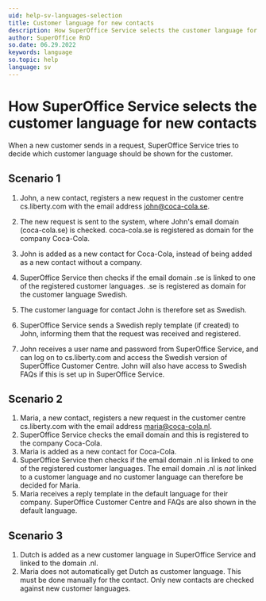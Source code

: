 ```yaml
---
uid: help-sv-languages-selection
title: Customer language for new contacts
description: How SuperOffice Service selects the customer language for new contacts
author: SuperOffice RnD
so.date: 06.29.2022
keywords: language
so.topic: help
language: sv
---
```


# How SuperOffice Service selects the customer language for new contacts

When a new customer sends in a request, SuperOffice Service tries to decide which customer language should be shown for the customer.

## Scenario 1

1. John, a new contact, registers a new request in the customer centre cs.liberty.com with the email address john@coca-cola.se.

2. The new request is sent to the system, where John's email domain (coca-cola.se) is checked. coca-cola.se is registered as domain for the company Coca-Cola.

3. John is added as a new contact for Coca-Cola, instead of being added as a new contact without a company.

4. SuperOffice Service then checks if the email domain .se is linked to one of the registered customer languages. .se is registered as domain for the customer language Swedish.

5. The customer language for contact John is therefore set as Swedish.

6. SuperOffice Service sends a Swedish reply template (if created) to John, informing them that the request was received and registered.

7. John receives a user name and password from SuperOffice Service, and can log on to cs.liberty.com and access the Swedish version of SuperOffice Customer Centre. John will also have access to Swedish FAQs if this is set up in SuperOffice Service.

## Scenario 2

1. Maria, a new contact, registers a new request in the customer centre cs.liberty.com with the email address maria@coca-cola.nl.
2. SuperOffice Service checks the email domain and this is registered to the company Coca-Cola.
3. Maria is added as a new contact for Coca-Cola.
4. SuperOffice Service then checks if the email domain .nl is linked to one of the registered customer languages. The email domain .nl is *not* linked to a customer language and no customer language can therefore be decided for Maria.
5. Maria receives a reply template in the default language for their company. SuperOffice Customer Centre and FAQs are also shown in the default language.

## Scenario 3

1. Dutch is added as a new customer language in SuperOffice Service and linked to the domain .nl.
2. Maria does not automatically get Dutch as customer language. This must be done manually for the contact. Only new contacts are checked against new customer languages.

